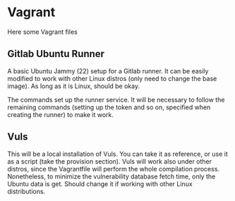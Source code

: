 # Vagrant
Here some Vagrant files

## Gitlab Ubuntu Runner
A basic Ubuntu Jammy (22) setup for a Gitlab runner. It can be easily modified to work with other Linux distros (only need to change the base image).
As long as it is Linux, should be okay.

The commands set up the runner service. It will be necessary to follow the remaining commands (setting up the token and so on, specified when creating the runner) to make it work.

## Vuls
This will be a local installation of Vuls. You can take it as reference, or use it as a script (take the provision section).
Vuls will work also under other distros, since the Vagrantfile will perform the whole compilation process. Nonetheless, to minimize the vulnerability database fetch time, only 
the Ubuntu data is get. Should change it if working with other Linux distributions.
